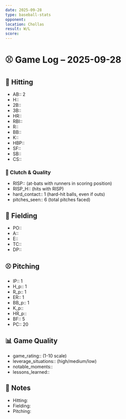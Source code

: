 ```yaml
---
date: 2025-09-28
type: baseball-stats
opponent: 
location: Chollas
result: W/L
score: 
---
```


# ⚾️ Game Log – 2025-09-28

## 🥎 Hitting
- AB:: 2
- H::
- 2B::
- 3B::
- HR::
- RBI::
- R::
- BB::
- K::
- HBP::
- SF::
- SB::
- CS::

### 🎯 Clutch & Quality
- RISP:: (at-bats with runners in scoring position)
- RISP_H:: (hits with RISP)
- hard_contact:: 1 (hard-hit balls, even if outs)
- pitches_seen:: 6 (total pitches faced) 

## 🧤 Fielding
- PO:: 
- A:: 
- E:: 
- TC:: 
- DP:: 

## ⚾️ Pitching
- IP:: 1
- H_p:: 1
- R_p:: 1
- ER:: 1
- BB_p:: 1
- K_p:: 
- HR_p::
- BF:: 5
- PC:: 20

## 📊 Game Quality
- game_rating:: (1-10 scale)
- leverage_situations:: (high/medium/low)
- notable_moments::
- lessons_learned::

## 📝 Notes
- Hitting:
- Fielding:
- Pitching: